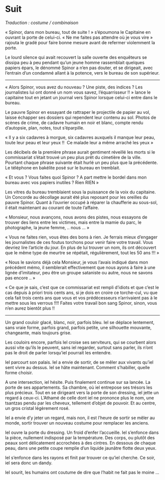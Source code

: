 # Suit

*Traduction : costume / combinaison*


« Spinor, dans mon bureau, tout de suite ! » s’époumona le Capitaine en ouvrant la porte de celui-ci.
« Ne me faites pas attendre où je vous vire » rajouta le gradé pour faire bonne mesure avant de refermer violemment la porte.

Le lourd silence qui avait recouvert la salle ouverte des enquêteurs se dissipa peu à peu pendant qu’un jeune homme rassemblait quelques papiers épars, le dénommé Spinor a n’en pas douter, et se dirigeait, avec l’entrain d’un condamné allant à la potence, vers le bureau de son supérieur.

---


« Alors Spinor, vous avez du nouveau ? Une piste, des indices ? Les journalistes lui ont donné un nom vous savez, l’équarrisseur !! » lance le capitaine tout en jetant un journal vers Spinor lorsque celui-ci entre dans le bureau.

Le pauvre Spinor en essayant de rattraper le projectile de papier au vol, laisse échapper ses dossiers qui rependent leur contenu au sol. Photos de scènes de crime, de cadavre humain en noir et blanc, compte rendu d’autopsie, plan, notes, tout s’éparpille.

« Il y a six cadavres à morgue, six cadavres auxquels il manque leur peau, toute leur peau et leur yeux !!  Ce malade leur a même arraché les yeux »

Les décibels de la première phrase aurait gentiment réveillé les morts si le commissariat s’était trouvé un peu plus prêt du cimetière de la ville. Pourtant chaque phrase suivante était hurlé un peu plus que la précédente. Le téléphone en bakélite posé sur le bureau en tremblait.

« Et vous ? Vous faites quoi Spinor ? A part mettre le bordel dans mon bureau avec vos papiers inutiles ? Rien RIEN »

Les vitres du bureau tremblaient sous la puissance de la voix du capitaine. Un Concorde au décollage aurait été plus reposant pour les oreilles du pauvre Spinor. Quant à l’ouvrier occupé à réparer la chaufferie au sous-sol, il était maintenant au courant de toute l’affaire.

« Monsieur, nous avançons, nous avons des pistes, nous essayons de trouver des liens entre les victimes, mais entre la mamie du parc, le photographe, la jeune femme, .. nous ... »

« Vous ne faites rien, vous êtes des bons à rien. Je ferrais mieux d’engager les journalistes de ces foutus torchons pour venir faire votre travail. Vous devriez lire l’article du jour. En plus de lui trouver un nom, ils ont découvert que le même type de meurtre se répétait, régulièrement, tout les 50 ans !!! »

« Nous le savions déjà cela Monsieur, je vous l’avais indiqué dans mon précédent mémo, il semblerait effectivement que nous ayons à faire à une lignée d’imitateur, peu être un groupe sataniste ou autre, nous ne savons pas encore .. »

« Ce que je sais, c’est que ce commissariat est rempli d’idiots et que c’est le cas depuis à priori trois cents ans, si je dois en croire ce torche-cul, vu que cela fait trois cents ans que vous et vos prédécesseurs n’arrivaient pas à le mettre sous les verrous !!!! Faites votre travail bon sang Spinor, sinon, vous n’en aurez bientôt plus !!


***


Un grand couloir glacé, blanc, noir, parfois bleu. Iel se déplace lentement, sans vraie forme, parfois grand, parfois petite, une silhouette mouvante, changeante, mais toujours grise.

Les couloirs encore, parfois Iel croise ses serviteurs, qui se courbent alors aussi vite qu’ils le peuvent, sans iel regarder, surtout sans parler, ils n’ont pas le droit de parler lorsqu’iel pourrait les entendre.

Iel parcourt son palais. Iel a envie de sortir, de se mêler aux vivants qu’iel sent vivre au dessus. Iel se hâte maintenant. Comment s’habiller, quelle forme choisir.

A une intersection, iel hésite. Puis finalement continue sur sa lancée.  La porte de ses appartements. Sa chambre, où iel entrepose ses trésors les plus précieux. Tout en se dirigeant vers la porte de son dressing, iel jette un regard à ceux-ci. L’Athamé de celle dont iel ne prononce plus le nom, une tsantzas pendu par les cheveux, tellement d’objet de pouvoir. Et au centre, un gros cristal légèrement rosé.

Iel a envie d’y jeter un regard, mais non, il est l’heure de sortir se mêler au monde, sortir trouver un nouveau costume pour remplacer les anciens.

Iel ouvre la porte du dressing. Un froid d’enfer l’accueille. Iel s’enfonce dans la pièce, nullement indisposé par la température. Des corps, ou plutôt des peaux sont délicatement accrochées à des cintres. En dessous de chaque peau, dans une petite coupe remplie d’un liquide jaunâtre flotte deux yeux.

Iel s’enfonce dans les rayons et finit par trouver ce qu’iel cherche. Ce soir, iel sera donc un dandy.

Iel sourit, les humains ont coutume de dire que l’habit ne fait pas le moine …
